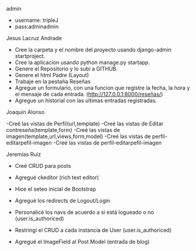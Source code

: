 admin

- username: tripleJ
- pass:adminadmin

Jesus Lacruz Andrade

- Cree la carpeta y el nombre del proyecto usando django-admin startproject.
- Cree la aplicacion usando python manage.py startapp.
- Genere el Repositorio y lo subi a GITHUB.
- Genere el html Padre (Layout)
- Trabaje en la pestaña Reseñas
- Agregue un formulario, con una funcion que registre la fecha, la hora y el mensaje de cada entrada.
  (http://127.0.0.1:8000/reseñas/)
- Agregue un historial con las ultimas entradas registradas.

Joaquin Alonso

-Creé las vistas de Perfil(url,template)
-Creé las vistas de Editar contreseña(template,form)
-Creé las vistas de imagen(template,url,views,form,model)
-Creé las vistas de perfil-editarpefil-imagen
-Creé las vistas de perfil-editarpefil-imagen

Jeremías Ruiz

- Creé CRUD para posts
- Agregué ckeditor (rich text editor)
- Hice el seteo inicial de Bootstrap

- Agregué los redirects de Logout/Login
- Personalicé los navs de acuerdo a si está logueado o no (user.is_authoriced)
- Restringí el CRUD a cada instancia de User (user.is_authoriced)

- Agregué el ImageField al Post Model (entrada de blog)
